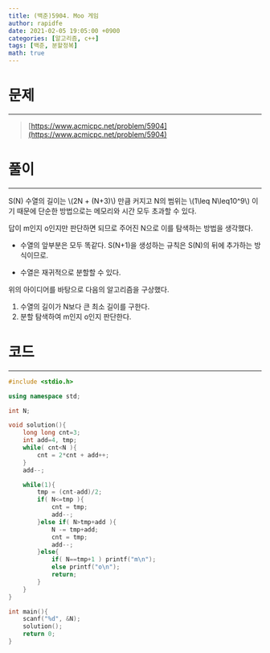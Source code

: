```yaml
---
title: (백준)5904. Moo 게임
author: rapidfe
date: 2021-02-05 19:05:00 +0900
categories: [알고리즘, c++]
tags: [백준, 분할정복]
math: true
---
```


# 문제

---

> [https://www.acmicpc.net/problem/5904](https://www.acmicpc.net/problem/5904)



# 풀이

---

S(N) 수열의 길이는 \\(2N + (N+3)\\) 만큼 커지고 N의 범위는 \\(1\leq N\leq10^9\\) 이기 때문에 단순한 방법으로는 메모리와 시간 모두 초과할 수 있다.

답이 m인지 o인지만 판단하면 되므로 주어진 N으로 이를 탐색하는 방법을 생각했다.

- 수열의 앞부분은 모두 똑같다. S(N+1)을 생성하는 규칙은 S(N)의 뒤에 추가하는 방식이므로.

- 수열은 재귀적으로 분할할 수 있다.

위의 아이디어를 바탕으로 다음의 알고리즘을 구상했다.

1. 수열의 길이가 N보다 큰 최소 길이를 구한다.
2. 분할 탐색하여 m인지 o인지 판단한다.



# 코드

---

```c++
#include <stdio.h>

using namespace std;

int N;

void solution(){
    long long cnt=3;
    int add=4, tmp;
    while( cnt<N ){
        cnt = 2*cnt + add++;
    }
    add--;

    while(1){
        tmp = (cnt-add)/2;
        if( N<=tmp ){
            cnt = tmp;
            add--;
        }else if( N>tmp+add ){
            N -= tmp+add;
            cnt = tmp;
            add--;
        }else{
            if( N==tmp+1 ) printf("m\n");
            else printf("o\n");
            return;
        }
    }
}

int main(){
    scanf("%d", &N);
    solution();
    return 0;
}
```

